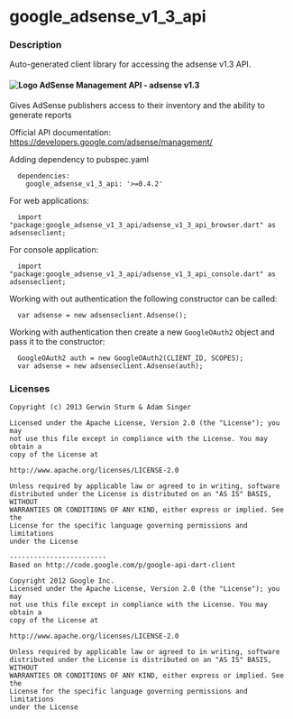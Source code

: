 # google_adsense_v1_3_api

### Description

Auto-generated client library for accessing the adsense v1.3 API.

#### ![Logo](http://www.google.com/images/icons/product/adsense-16.png) AdSense Management API - adsense v1.3

Gives AdSense publishers access to their inventory and the ability to generate reports

Official API documentation: https://developers.google.com/adsense/management/

Adding dependency to pubspec.yaml

```
  dependencies:
    google_adsense_v1_3_api: '>=0.4.2'
```

For web applications:

```
  import "package:google_adsense_v1_3_api/adsense_v1_3_api_browser.dart" as adsenseclient;
```

For console application:

```
  import "package:google_adsense_v1_3_api/adsense_v1_3_api_console.dart" as adsenseclient;
```

Working with out authentication the following constructor can be called:

```
  var adsense = new adsenseclient.Adsense();
```

Working with authentication then create a new `GoogleOAuth2` object and pass it to the constructor:


```
  GoogleOAuth2 auth = new GoogleOAuth2(CLIENT_ID, SCOPES);
  var adsense = new adsenseclient.Adsense(auth);
```

### Licenses

```
Copyright (c) 2013 Gerwin Sturm & Adam Singer

Licensed under the Apache License, Version 2.0 (the "License"); you may 
not use this file except in compliance with the License. You may obtain a 
copy of the License at

http://www.apache.org/licenses/LICENSE-2.0

Unless required by applicable law or agreed to in writing, software
distributed under the License is distributed on an "AS IS" BASIS, WITHOUT
WARRANTIES OR CONDITIONS OF ANY KIND, either express or implied. See the
License for the specific language governing permissions and limitations 
under the License

------------------------
Based on http://code.google.com/p/google-api-dart-client

Copyright 2012 Google Inc.
Licensed under the Apache License, Version 2.0 (the "License"); you may 
not use this file except in compliance with the License. You may obtain a
copy of the License at

http://www.apache.org/licenses/LICENSE-2.0

Unless required by applicable law or agreed to in writing, software
distributed under the License is distributed on an "AS IS" BASIS, WITHOUT
WARRANTIES OR CONDITIONS OF ANY KIND, either express or implied. See the
License for the specific language governing permissions and limitations 
under the License

```
